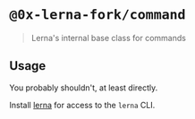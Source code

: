 # `@0x-lerna-fork/command`

> Lerna's internal base class for commands

## Usage

You probably shouldn't, at least directly.

Install [lerna](https://www.npmjs.com/package/lerna) for access to the `lerna` CLI.
